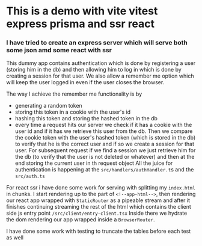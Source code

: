 # This is a demo with vite vitest express prisma and ssr react
### I have tried to create an express server which will serve both some json amd some react with ssr

This dummy app contains authentication which is done by registering a user (storing him in the db) and then allowing him to log in which is done by creating a session for that user. We also allow a remember me option which will keep the user logged in even if the user closes the browser.

The way I achieve the remember me functionality is by
- generating a random token
- storing this token in a cookie with the user's id
- hashing this token and storing the hashed token in the db
- every time a request hits our server we check if it has a cookie with the user id and if it has we retrieve this user from the db.
 Then we compare the cookie token with the user's hashed token (which is stored in the db) to verify that he is the correct user and if so we create a session for that user. For subsequent request if we find a session we just retrieve him for the db (to verify that the user is not deleted or whatever) and then at the end storing the current user in th request object
All the juice for authentication is happening at the `src/handlers/authHandler.t`s and the `src/auth.ts`

 For react ssr i have done some work for serving with splitting my `index.html` in chunks. I start rendering up to the part of `<!--app-html-->`, then   rendering our react app wrapped  with  `StaticRouter` as a pipeable stream and after it finishes continuing streaming the rest of the html which contains the client side js entry point `/src/client/entry-client.tsx` Inside there we hydrate the dom rendering our app wrapped inside a `BrowserRouter`. 


I have done some work with testing to truncate the tables before each test as well

